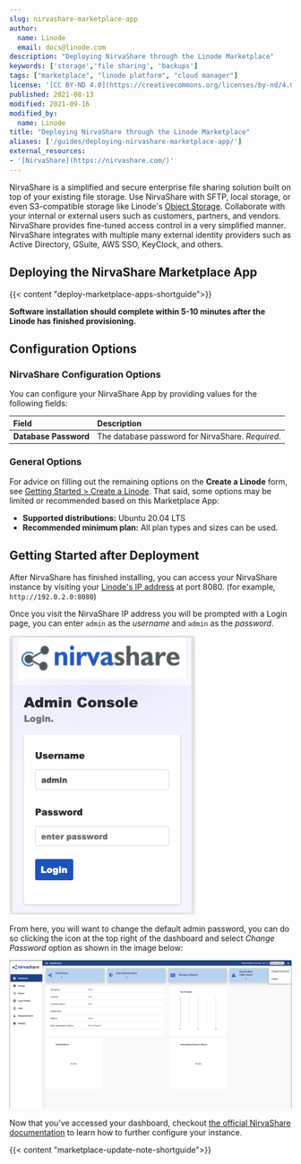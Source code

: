 ```yaml
---
slug: nirvashare-marketplace-app
author:
  name: Linode
  email: docs@linode.com
description: "Deploying NirvaShare through the Linode Marketplace"
keywords: ['storage','file sharing', 'backups']
tags: ["marketplace", "linode platform", "cloud manager"]
license: '[CC BY-ND 4.0](https://creativecommons.org/licenses/by-nd/4.0)'
published: 2021-08-13
modified: 2021-09-16
modified_by:
  name: Linode
title: "Deploying NirvaShare through the Linode Marketplace"
aliases: ['/guides/deploying-nirvashare-marketplace-app/']
external_resources:
- '[NirvaShare](https://nirvashare.com/)'
---
```


NirvaShare is a simplified and secure enterprise file sharing solution built on top of your existing file storage. Use NirvaShare with SFTP, local storage, or even S3-compatible storage like Linode's [Object Storage](https://www.linode.com/products/object-storage/). Collaborate with your internal or external users such as customers, partners, and vendors. NirvaShare provides fine-tuned access control in a very simplified manner. NirvaShare integrates with multiple many external identity providers such as Active Directory, GSuite, AWS SSO, KeyClock, and others.

## Deploying the NirvaShare Marketplace App

{{< content "deploy-marketplace-apps-shortguide">}}

**Software installation should complete within 5-10 minutes after the Linode has finished provisioning.**

## Configuration Options

### NirvaShare Configuration Options

You can configure your NirvaShare App by providing values for the following fields:

| **Field** | **Description** |
|:--------------|:------------|
| **Database Password** | The database password for NirvaShare. *Required*. |

### General Options

For advice on filling out the remaining options on the **Create a Linode** form, see [Getting Started > Create a Linode](/docs/guides/getting-started/#create-a-linode). That said, some options may be limited or recommended based on this Marketplace App:

- **Supported distributions:** Ubuntu 20.04 LTS
- **Recommended minimum plan:** All plan types and sizes can be used.

## Getting Started after Deployment

After NirvaShare has finished installing, you can access your NirvaShare instance by visiting your [Linode's IP address](/docs/quick-answers/linode-platform/find-your-linodes-ip-address/) at port 8080. (for example, `http://192.0.2.0:8080`)

Once you visit the NirvaShare IP address you will be prompted with a Login page, you can enter `admin` as the *username* and `admin` as the *password*.

![Nirvashare Login.](nirvashare-login.png)

From here, you will want to change the default admin password, you can do so clicking the icon at the top right of the dashboard and select *Change Password* option as shown in the image below:

![Nirvashare Change Password.](nirvashare-changepassword.png)

Now that you’ve accessed your dashboard, checkout [the official NirvaShare documentation](https://nirvashare.com/setup-guide/) to learn how to further configure your instance.

{{< content "marketplace-update-note-shortguide">}}